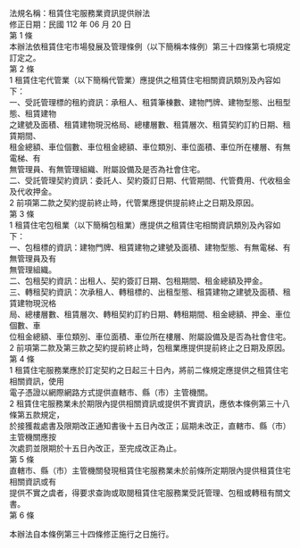 法規名稱：租賃住宅服務業資訊提供辦法  
修正日期：民國 112 年 06 月 20 日  
第 1 條  
本辦法依租賃住宅市場發展及管理條例（以下簡稱本條例）第三十四條第七項規定訂定之。  
第 2 條  
1 租賃住宅代管業（以下簡稱代管業）應提供之租賃住宅相關資訊類別及內容如下：  
一、受託管理標的租約資訊：承租人、租賃筆棟數、建物門牌、建物型態、出租型態、租賃建物  
之建號及面積、租賃建物現況格局、總樓層數、租賃層次、租賃契約訂約日期、租賃期間、  
租金總額、車位個數、車位租金總額、車位類別、車位面積、車位所在樓層、有無電梯、有  
無管理員、有無管理組織、附屬設備及是否為社會住宅。  
二、受託管理契約資訊：委託人、契約簽訂日期、代管期間、代管費用、代收租金及代收押金。  
2 前項第二款之契約提前終止時，代管業應提供提前終止之日期及原因。  
第 3 條  
1 租賃住宅包租業（以下簡稱包租業）應提供之租賃住宅相關資訊類別及內容如下：  
一、包租標的資訊：建物門牌、租賃建物之建號及面積、建物型態、有無電梯、有無管理員及有  
無管理組織。  
二、包租契約資訊：出租人、契約簽訂日期、包租期間、租金總額及押金。  
三、轉租契約資訊：次承租人、轉租標的、出租型態、租賃建物之建號及面積、租賃建物現況格  
局、總樓層數、租賃層次、轉租契約訂約日期、轉租期間、租金總額、押金、車位個數、車  
位租金總額、車位類別、車位面積、車位所在樓層、附屬設備及是否為社會住宅。  
2 前項第二款及第三款之契約提前終止時，包租業應提供提前終止之日期及原因。  
第 4 條  
1 租賃住宅服務業應於訂定契約之日起三十日內，將前二條規定應提供之租賃住宅相關資訊，使用  
電子憑證以網際網路方式提供直轄市、縣（市）主管機關。  
2 租賃住宅服務業未於期限內提供相關資訊或提供不實資訊，應依本條例第三十八條第五款規定，  
於接獲裁處書及限期改正通知書後十五日內改正；屆期未改正，直轄市、縣（市）主管機關應按  
次處罰並限期於十五日內改正，至完成改正為止。  
第 5 條  
直轄市、縣（市）主管機關發現租賃住宅服務業未於前條所定期限內提供租賃住宅相關資訊或有  
提供不實之虞者，得要求查詢或取閱租賃住宅服務業受託管理、包租或轉租有關文書。  
第 6 條  


本辦法自本條例第三十四條修正施行之日施行。  


